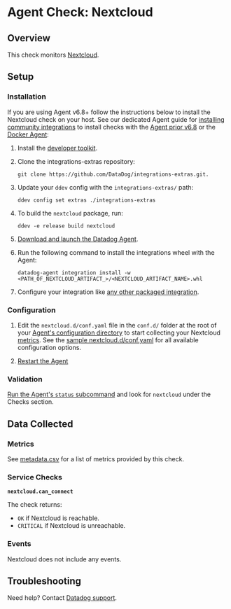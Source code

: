# Agent Check: Nextcloud

## Overview

This check monitors [Nextcloud][1].

## Setup

### Installation

If you are using Agent v6.8+ follow the instructions below to install the Nextcloud check on your host. See our dedicated Agent guide for [installing community integrations][2] to install checks with the [Agent prior v6.8][3] or the [Docker Agent][4]:

1. Install the [developer toolkit][5].
2. Clone the integrations-extras repository:

    ```
    git clone https://github.com/DataDog/integrations-extras.git.
    ```

3. Update your `ddev` config with the `integrations-extras/` path:

    ```
    ddev config set extras ./integrations-extras
    ```

4. To build the `nextcloud` package, run:

    ```
    ddev -e release build nextcloud
    ```

5. [Download and launch the Datadog Agent][6].
6. Run the following command to install the integrations wheel with the Agent:

    ```
    datadog-agent integration install -w <PATH_OF_NEXTCLOUD_ARTIFACT_>/<NEXTCLOUD_ARTIFACT_NAME>.whl
    ```

7. Configure your integration like [any other packaged integration][7].

### Configuration

1. Edit the `nextcloud.d/conf.yaml` file in the `conf.d/` folder at the root of your [Agent's configuration directory][8] to start collecting your Nextcloud [metrics](#metrics).
  See the [sample nextcloud.d/conf.yaml][9] for all available configuration options.

2. [Restart the Agent][10]

### Validation

[Run the Agent's `status` subcommand][11] and look for `nextcloud` under the Checks section.

## Data Collected

### Metrics

See [metadata.csv][12] for a list of metrics provided by this check.

### Service Checks

**`nextcloud.can_connect`**

The check returns:

* `OK` if Nextcloud is reachable.
* `CRITICAL` if Nextcloud is unreachable.


### Events

Nextcloud does not include any events.

## Troubleshooting

Need help? Contact [Datadog support][13].

[1]: https://nextcloud.com
[2]: https://docs.datadoghq.com/agent/guide/community-integrations-installation-with-docker-agent
[3]: https://docs.datadoghq.com/agent/guide/community-integrations-installation-with-docker-agent/?tab=agentpriorto68
[4]: https://docs.datadoghq.com/agent/guide/community-integrations-installation-with-docker-agent/?tab=docker
[5]: https://docs.datadoghq.com/developers/integrations/new_check_howto/#developer-toolkit
[6]: https://app.datadoghq.com/account/settings#agent
[7]: https://docs.datadoghq.com/getting_started/integrations
[8]: https://docs.datadoghq.com/agent/guide/agent-configuration-files/#agent-configuration-directory
[9]: https://github.com/DataDog/integrations-extras/blob/master/nextcloud/datadog_checks/nextcloud/data/conf.yaml.example
[10]: https://docs.datadoghq.com/agent/guide/agent-commands/#start-stop-and-restart-the-agent
[11]: https://docs.datadoghq.com/agent/guide/agent-commands/#service-status
[12]: https://github.com/DataDog/integrations-extras/blob/master/nextcloud/metadata.csv
[13]: https://docs.datadoghq.com/help
